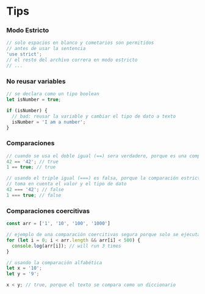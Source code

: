 # Tips

### Modo Estricto

```javascript
// solo espacios en blanco y cometarios son permitidos
// antes de usar la sentencia
'use strict';
// el resto del archivo correra en modo estricto
// ...
```

### No reusar variables

```javascript
// se declara como un tipo boolean
let isNumber = true;

if (isNumber) {
  // bad: reusar la variable y cambiar el tipo de dato a texto
  isNumber = 'I am a number';
}
```

### Comparaciones

```javascript
// cuando se usa el doble igual (==) sera verdadero, porque es una comparacion no estricta
42 == '42'; // true
1 == true; // true

// usando el triple igual (===) es falsa, porque la comparación estricta
// toma en cuenta el valor y el tipo de dato
42 === '42'; // false
1 === true; // false
```

### Comparaciones coercitivas

```javascript
const arr = ['1', '10', '100', '1000']

// ejemplo de una comparación coercitivas segura porque solo se ejecutará 3 ocasiones
for (let i = 0; i < arr.length && arr[i] < 500) {
  console.log(arr[i]); // will run 3 times
}

// usando la comparación alfabética
let x = '10';
let y = '9';

x < y; // true, porque el texto se compara como un diccionario
```
